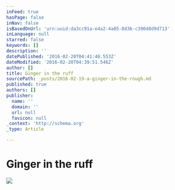 ```yaml
---
inFeed: true
hasPage: false
inNav: false
isBasedOnUrl: 'urn:uuid:da3cc91a-e4a2-4a05-8d36-c390d8d9d713'
inLanguage: null
starred: false
keywords: []
description: ''
datePublished: '2016-02-20T04:41:48.553Z'
dateModified: '2016-02-20T04:39:51.546Z'
author: []
title: Ginger in the ruff
sourcePath: _posts/2016-02-19-a-ginger-in-the-rough.md
published: true
authors: []
publisher:
  name: ''
  domain: ''
  url: null
  favicon: null
_context: 'http://schema.org'
_type: Article

---
```

# Ginger in the ruff
![](https://the-grid-user-content.s3-us-west-2.amazonaws.com/90b1f64e-5edd-4645-bfe1-cc96b27d4e05.png)